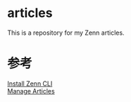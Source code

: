 # articles

This is a repository for my Zenn articles.

# 参考

[Install Zenn CLI](https://zenn.dev/zenn/articles/install-zenn-cli)<br>
[Manage Articles](https://zenn.dev/zenn/articles/zenn-cli-guide)
